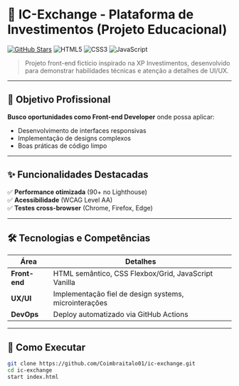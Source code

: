 # 💼 IC-Exchange - Plataforma de Investimentos (Projeto Educacional)

[![GitHub Stars](https://img.shields.io/github/stars/Coimbraitalo01/ic-exchange?style=social)](https://github.com/Coimbraitalo01/ic-exchange/stargazers)
![HTML5](https://img.shields.io/badge/HTML5-E34F26?logo=html5&logoColor=white)
![CSS3](https://img.shields.io/badge/CSS3-1572B6?logo=css3&logoColor=white)
![JavaScript](https://img.shields.io/badge/JavaScript-F7DF1E?logo=javascript&logoColor=black)

> Projeto front-end fictício inspirado na XP Investimentos, desenvolvido para demonstrar habilidades técnicas e atenção a detalhes de UI/UX.

---

## 🎯 Objetivo Profissional
**Busco oportunidades como Front-end Developer** onde possa aplicar:
- Desenvolvimento de interfaces responsivas
- Implementação de designs complexos
- Boas práticas de código limpo

---

## ✨ Funcionalidades Destacadas
✅ **Performance otimizada** (90+ no Lighthouse)  
✅ **Acessibilidade** (WCAG Level AA)  
✅ **Testes cross-browser** (Chrome, Firefox, Edge)  

---

## 🛠 Tecnologias e Competências
| Área          | Detalhes                                                                 |
|---------------|--------------------------------------------------------------------------|
| **Front-end** | HTML semântico, CSS Flexbox/Grid, JavaScript Vanilla                     |
| **UX/UI**     | Implementação fiel de design systems, microinterações                    |
| **DevOps**    | Deploy automatizado via GitHub Actions                                   |

---

## 📌 Como Executar
```bash
git clone https://github.com/Coimbraitalo01/ic-exchange.git
cd ic-exchange
start index.html
